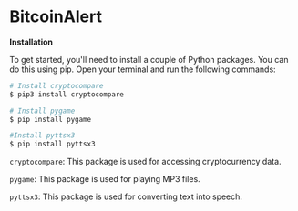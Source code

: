 # BitcoinAlert

**Installation**

To get started, you'll need to install a couple of Python packages. You can do this using pip. Open your terminal and run the following commands:

```bash
# Install cryptocompare
$ pip3 install cryptocompare

# Install pygame
$ pip install pygame

#Install pyttsx3
$ pip install pyttsx3
```
`cryptocompare`: This package is used for accessing cryptocurrency data.

`pygame`: This package is used for playing MP3 files.

`pyttsx3`: This package is used for converting text into speech.

